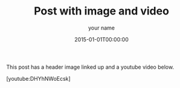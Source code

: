 ﻿---
title: Post with image and video
author: your name
type: Post
date: "2015-01-01T00:00:00"
categories: 
  - QuillKit
tags: 
  - development
image: /media/picture1.jpg
status: Published
slug: post-with-image-and-video
---

This post has a header image linked up and a youtube video below.

[youtube:DHYhNWoEcsk]